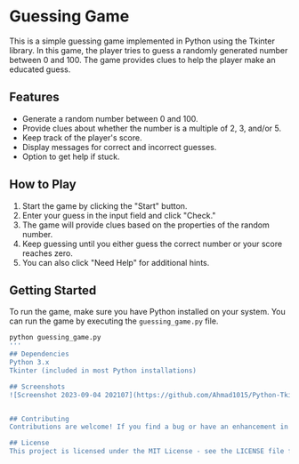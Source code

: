 # Guessing Game

This is a simple guessing game implemented in Python using the Tkinter library. In this game, the player tries to guess a randomly generated number between 0 and 100. The game provides clues to help the player make an educated guess.

## Features

- Generate a random number between 0 and 100.
- Provide clues about whether the number is a multiple of 2, 3, and/or 5.
- Keep track of the player's score.
- Display messages for correct and incorrect guesses.
- Option to get help if stuck.

## How to Play

1. Start the game by clicking the "Start" button.
2. Enter your guess in the input field and click "Check."
3. The game will provide clues based on the properties of the random number.
4. Keep guessing until you either guess the correct number or your score reaches zero.
5. You can also click "Need Help" for additional hints.

## Getting Started

To run the game, make sure you have Python installed on your system. You can run the game by executing the `guessing_game.py` file.

```bash
python guessing_game.py
'''
## Dependencies
Python 3.x
Tkinter (included in most Python installations)

## Screenshots
![Screenshot 2023-09-04 202107](https://github.com/Ahmad1015/Python-Tkinter-Number-Guessing-Game/assets/129595472/29c66c9e-a16e-4fe2-9190-07c7c3c6e4eb)


## Contributing
Contributions are welcome! If you find a bug or have an enhancement in mind, please open an issue or create a pull request.

## License
This project is licensed under the MIT License - see the LICENSE file for details.
